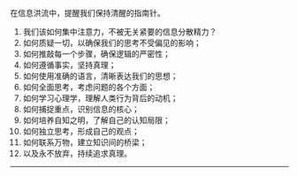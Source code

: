 在信息洪流中，提醒我们保持清醒的指南针。

1. 我们该如何集中注意力，不被无关紧要的信息分散精力？
2. 如何质疑一切，以确保我们的思考不受偏见的影响；
3. 如何推敲每一个步骤，确保逻辑的严密性；
4. 如何遵循事实，坚持真理；
5. 如何使用准确的语言，清晰表达我们的思想；
6. 如何全面思考，考虑问题的各个方面；
7. 如何学习心理学，理解人类行为背后的动机；
8. 如何捕捉重点，识别信息的核心；
9. 如何培养自知之明，了解自己的认知局限；
10. 如何独立思考，形成自己的观点；
11. 如何联系万物，建立知识间的桥梁；
12. 以及永不放弃，持续追求真理。

---
